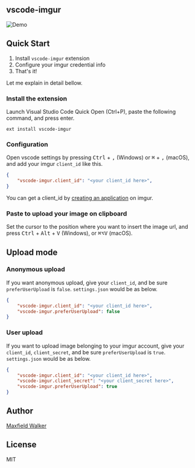 ## vscode-imgur

![Demo](http://i.imgur.com/jPm7V6t.gif)


## Quick Start

1. Install `vscode-imgur` extension
1. Configure your imgur credential info
1. That's it!

Let me explain in detail bellow.

### Install the extension
Launch Visual Studio Code Quick Open (Ctrl+P), paste the following command, and press enter.

```
ext install vscode-imgur
```

### Configuration
Open vscode settings by pressing <kbd>Ctrl</kbd> + <kbd>,</kbd> (Windows) or <kbd>⌘</kbd> + <kbd>,</kbd> (macOS),
and add your imgur `client_id` like this. 

```json
{
    "vscode-imgur.client_id": "<your client_id here>",
}
```

You can get a client_id by [creating an application](https://api.imgur.com/oauth2/addclient) on imgur.

### Paste to upload your image on clipboard
Set the cursor to the position where you want to insert the image url, and press
<kbd>Ctrl</kbd> + <kbd>Alt</kbd> + <kbd>V</kbd> (Windows), or <kbd>⌘⌥V</kbd> (macOS).


## Upload mode

### Anonymous upload
If you want anonymous upload, give your `client_id`, and be sure `preferUserUpload` is `false`.
`settings.json` would be as below.

```json
{
    "vscode-imgur.client_id": "<your client_id here>",
    "vscode-imgur.preferUserUpload": false
}
```

### User upload
If you want to upload image belonging to your imgur account, 
give your `client_id`, `client_secret`, and be sure `preferUserUpload` is `true`.
`settings.json` would be as below.

```json
{
    "vscode-imgur.client_id": "<your client_id here>",
    "vscode-imgur.client_secret": "<your client_secret here>",
    "vscode-imgur.preferUserUpload": true
}
```

## Author
[Maxfield Walker](https://github.com/MaxfieldWalker)

## License
MIT
